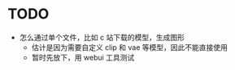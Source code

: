 # TODO

- 怎么通过单个文件，比如 c 站下载的模型，生成图形
    - 估计是因为需要自定义 clip 和 vae 等模型，因此不能直接使用
    - 暂时先放下，用 webui 工具测试